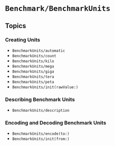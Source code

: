 # ``Benchmark/BenchmarkUnits``

## Topics

### Creating Units

- ``BenchmarkUnits/automatic``
- ``BenchmarkUnits/count``
- ``BenchmarkUnits/kilo``
- ``BenchmarkUnits/mega``
- ``BenchmarkUnits/giga``
- ``BenchmarkUnits/tera``
- ``BenchmarkUnits/peta``
- ``BenchmarkUnits/init(rawValue:)``

### Describing Benchmark Units

- ``BenchmarkUnits/description``

### Encoding and Decoding Benchmark Units

- ``BenchmarkUnits/encode(to:)``
- ``BenchmarkUnits/init(from:)``
